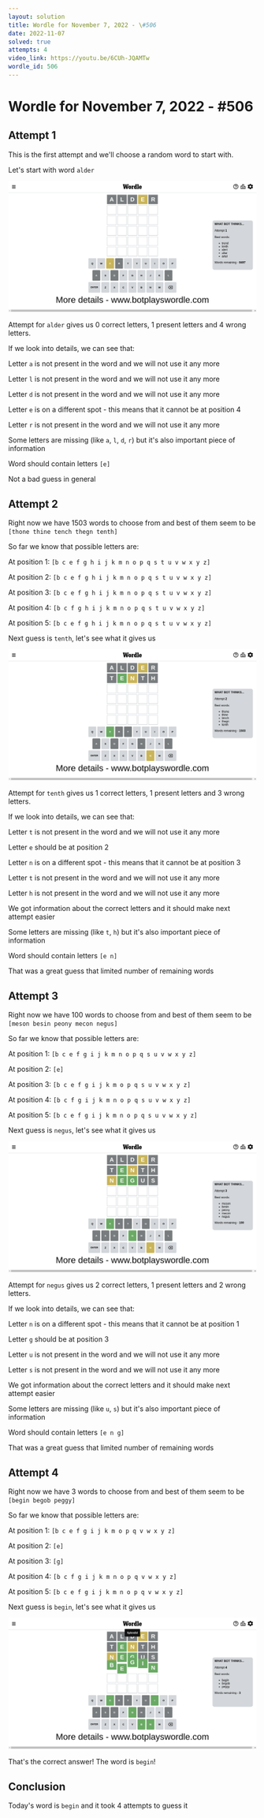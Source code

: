 ```yaml
---
layout: solution
title: Wordle for November 7, 2022 - \#506
date: 2022-11-07
solved: true
attempts: 4
video_link: https://youtu.be/6CUh-JQAMTw
wordle_id: 506
---
```


# Wordle for November 7, 2022 - \#506

## Attempt 1

This is the first attempt and we'll choose a random word to start with.

Let's start with word `alder`

![Attempt 1](2022-11-07/attempt-1.png)

Attempt for `alder` gives us 0 correct letters, 1 present letters and 4 wrong letters.

If we look into details, we can see that:

Letter `a` is not present in the word and we will not use it any more

Letter `l` is not present in the word and we will not use it any more

Letter `d` is not present in the word and we will not use it any more

Letter `e` is on a different spot - this means that it cannot be at position 4

Letter `r` is not present in the word and we will not use it any more

Some letters are missing (like `a`, `l`, `d`, `r`) but it's also important piece of information

Word should contain letters `[e]`

Not a bad guess in general



## Attempt 2

Right now we have 1503 words to choose from and best of them seem to be `[thone thine tench thegn tenth]`

So far we know that possible letters are:

At position 1: `[b c e f g h i j k m n o p q s t u v w x y z]`

At position 2: `[b c e f g h i j k m n o p q s t u v w x y z]`

At position 3: `[b c e f g h i j k m n o p q s t u v w x y z]`

At position 4: `[b c f g h i j k m n o p q s t u v w x y z]`

At position 5: `[b c e f g h i j k m n o p q s t u v w x y z]`

Next guess is `tenth`, let's see what it gives us

![Attempt 2](2022-11-07/attempt-2.png)

Attempt for `tenth` gives us 1 correct letters, 1 present letters and 3 wrong letters.

If we look into details, we can see that:

Letter `t` is not present in the word and we will not use it any more

Letter `e` should be at position 2

Letter `n` is on a different spot - this means that it cannot be at position 3

Letter `t` is not present in the word and we will not use it any more

Letter `h` is not present in the word and we will not use it any more

We got information about the correct letters and it should make next attempt easier

Some letters are missing (like `t`, `h`) but it's also important piece of information

Word should contain letters `[e n]`

That was a great guess that limited number of remaining words



## Attempt 3

Right now we have 100 words to choose from and best of them seem to be `[meson besin peony mecon negus]`

So far we know that possible letters are:

At position 1: `[b c e f g i j k m n o p q s u v w x y z]`

At position 2: `[e]`

At position 3: `[b c e f g i j k m o p q s u v w x y z]`

At position 4: `[b c f g i j k m n o p q s u v w x y z]`

At position 5: `[b c e f g i j k m n o p q s u v w x y z]`

Next guess is `negus`, let's see what it gives us

![Attempt 3](2022-11-07/attempt-3.png)

Attempt for `negus` gives us 2 correct letters, 1 present letters and 2 wrong letters.

If we look into details, we can see that:

Letter `n` is on a different spot - this means that it cannot be at position 1

Letter `g` should be at position 3

Letter `u` is not present in the word and we will not use it any more

Letter `s` is not present in the word and we will not use it any more

We got information about the correct letters and it should make next attempt easier

Some letters are missing (like `u`, `s`) but it's also important piece of information

Word should contain letters `[e n g]`

That was a great guess that limited number of remaining words



## Attempt 4

Right now we have 3 words to choose from and best of them seem to be `[begin begob peggy]`

So far we know that possible letters are:

At position 1: `[b c e f g i j k m o p q v w x y z]`

At position 2: `[e]`

At position 3: `[g]`

At position 4: `[b c f g i j k m n o p q v w x y z]`

At position 5: `[b c e f g i j k m n o p q v w x y z]`

Next guess is `begin`, let's see what it gives us

![Attempt 4](2022-11-07/attempt-4.png)

That's the correct answer! The word is `begin`!

## Conclusion

Today's word is `begin` and it took 4 attempts to guess it

